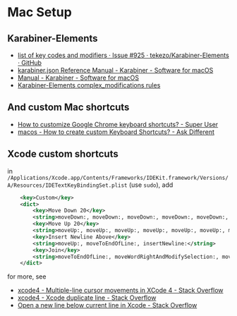 # Mac Setup

## Karabiner-Elements
- [list of key codes and modifiers · Issue \#925 · tekezo/Karabiner\-Elements ·
  GitHub](https://github.com/tekezo/Karabiner-Elements/issues/925)
- [karabiner\.json Reference Manual \- Karabiner \- Software for
  macOS](https://pqrs.org/osx/karabiner/json.html#from-event-definition-modifiers-list)
- [Manual \- Karabiner \- Software for macOS](https://pqrs.org/osx/karabiner/document.html#eventviewer)
- [Karabiner\-Elements complex\_modifications
  rules](https://pqrs.org/osx/karabiner/complex_modifications/#emulation-modes)

## And custom Mac shortcuts
- [How to customize Google Chrome keyboard shortcuts? \- Super
  User](https://superuser.com/questions/497526/how-to-customize-google-chrome-keyboard-shortcuts)
- [macos \- How to create custom Keyboard Shortcuts? \- Ask
  Different](https://apple.stackexchange.com/questions/174977/how-to-create-custom-keyboard-shortcuts/174979#174979)

## Xcode custom shortcuts
in `/Applications/Xcode.app/Contents/Frameworks/IDEKit.framework/Versions/A/Resources/IDETextKeyBindingSet.plist` (use
`sudo`), add
```xml
    <key>Custom</key>
    <dict>
        <key>Move Down 20</key>
        <string>moveDown:, moveDown:, moveDown:, moveDown:, moveDown:, moveDown:, moveDown:, moveDown:, moveDown:, moveDown:, moveDown:, moveDown:, moveDown:, moveDown:, moveDown:, moveDown:, moveDown:, moveDown:, moveDown:, moveDown:, scrollLineDown:, scrollLineDown:, scrollLineDown:, scrollLineDown:, scrollLineDown:, scrollLineDown:, scrollLineDown:, scrollLineDown:, scrollLineDown:, scrollLineDown:, scrollLineDown:, scrollLineDown:, scrollLineDown:, scrollLineDown:, scrollLineDown:, scrollLineDown:, scrollLineDown:, scrollLineDown:, scrollLineDown:, scrollLineDown:</string>
        <key>Move Up 20</key>
        <string>moveUp:, moveUp:, moveUp:, moveUp:, moveUp:, moveUp:, moveUp:, moveUp:, moveUp:, moveUp:, moveUp:, moveUp:, moveUp:, moveUp:, moveUp:, moveUp:, moveUp:, moveUp:, moveUp:, moveUp:, scrollLineUp:, scrollLineUp:, scrollLineUp:, scrollLineUp:, scrollLineUp:, scrollLineUp:, scrollLineUp:, scrollLineUp:, scrollLineUp:, scrollLineUp:, scrollLineUp:, scrollLineUp:, scrollLineUp:, scrollLineUp:, scrollLineUp:, scrollLineUp:, scrollLineUp:, scrollLineUp:, scrollLineUp:, scrollLineUp:</string>
        <key>Insert Newline Above</key>
        <string>moveUp:, moveToEndOfLine:, insertNewline:</string>
        <key>Join</key>
        <string>moveToEndOfLine:, moveWordRightAndModifySelection:, moveWordLeftAndModifySelection:, delete:</string>
    </dict>

```
for more, see
- [xcode4 \- Multiple\-line cursor movements in XCode 4 \- Stack Overflow](https://stackoverflow.com/questions/9224849/multiple-line-cursor-movements-in-xcode-4)
- [xcode4 \- Xcode duplicate line \- Stack Overflow](https://stackoverflow.com/questions/10266170/xcode-duplicate-line)
- [Open a new line below current line in Xcode \- Stack Overflow](https://stackoverflow.com/questions/3691166/open-a-new-line-below-current-line-in-xcode)
